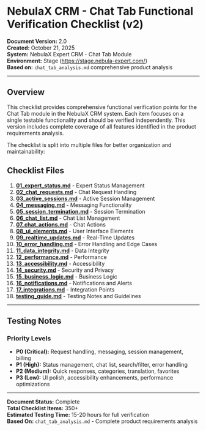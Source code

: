 # NebulaX CRM - Chat Tab Functional Verification Checklist (v2)

**Document Version:** 2.0  
**Created:** October 21, 2025  
**System:** NebulaX Expert CRM - Chat Tab Module  
**Environment:** Stage (https://stage.nebula-expert.com/)  
**Based on:** `chat_tab_analysis.md` comprehensive product analysis

---

## Overview

This checklist provides comprehensive functional verification points for the Chat Tab module in the NebulaX CRM system. Each item focuses on a single testable functionality and should be verified independently. This version includes complete coverage of all features identified in the product requirements analysis.

The checklist is split into multiple files for better organization and maintainability:

## Checklist Files

1. **[01_expert_status.md](01_expert_status.md)** - Expert Status Management
2. **[02_chat_requests.md](02_chat_requests.md)** - Chat Request Handling
3. **[03_active_sessions.md](03_active_sessions.md)** - Active Session Management
4. **[04_messaging.md](04_messaging.md)** - Messaging Functionality
5. **[05_session_termination.md](05_session_termination.md)** - Session Termination
6. **[06_chat_list.md](06_chat_list.md)** - Chat List Management
7. **[07_chat_actions.md](07_chat_actions.md)** - Chat Actions
8. **[08_ui_elements.md](08_ui_elements.md)** - User Interface Elements
9. **[09_realtime_updates.md](09_realtime_updates.md)** - Real-Time Updates
10. **[10_error_handling.md](10_error_handling.md)** - Error Handling and Edge Cases
11. **[11_data_integrity.md](11_data_integrity.md)** - Data Integrity
12. **[12_performance.md](12_performance.md)** - Performance
13. **[13_accessibility.md](13_accessibility.md)** - Accessibility
14. **[14_security.md](14_security.md)** - Security and Privacy
15. **[15_business_logic.md](15_business_logic.md)** - Business Logic
16. **[16_notifications.md](16_notifications.md)** - Notifications and Alerts
17. **[17_integrations.md](17_integrations.md)** - Integration Points
18. **[testing_guide.md](testing_guide.md)** - Testing Notes and Guidelines

---

## Testing Notes

### Priority Levels

- **P0 (Critical):** Request handling, messaging, session management, billing
- **P1 (High):** Status management, chat list, search/filter, error handling
- **P2 (Medium):** Quick responses, categories, translation, favorites
- **P3 (Low):** UI polish, accessibility enhancements, performance optimizations

---

**Document Status:** Complete  
**Total Checklist Items:** 350+  
**Estimated Testing Time:** 15-20 hours for full verification  
**Based On:** `chat_tab_analysis.md` - Complete product requirements analysis
